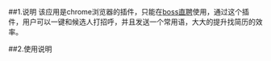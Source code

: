 ##1.说明
该应用是chrome浏览器的插件，只能在[boss直聘](https://www.zhipin.com)使用，通过这个插件，用户可以一键和候选人打招呼，并且发送一个常用语，大大的提升找简历的效率。

##2.使用说明


